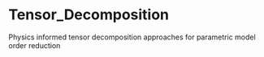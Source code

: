 # Tensor_Decomposition
Physics informed tensor decomposition approaches for parametric model order reduction
